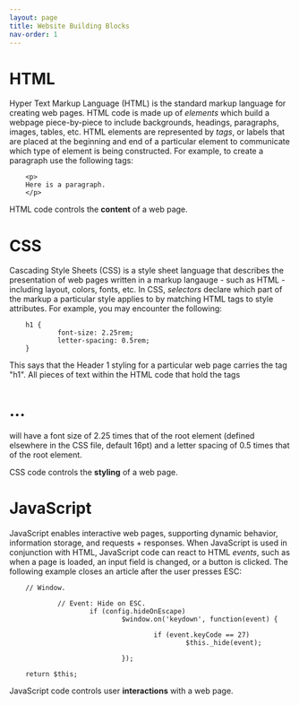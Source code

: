 ```yaml
---
layout: page
title: Website Building Blocks
nav-order: 1
---
```


# HTML
Hyper Text Markup Language (HTML) is the standard markup language for creating web pages. HTML code is made up of *elements* which build a webpage piece-by-piece to include backgrounds, headings, paragraphs, images, tables, etc. HTML elements are represented by *tags*, or labels that are placed at the beginning and end of a particular element to communicate which type of element is being constructed. For example, to create a paragraph use the following tags: 

        <p>
		Here is a paragraph.
        </p>

HTML code controls the **content** of a web page.

# CSS
Cascading Style Sheets (CSS) is a style sheet language that describes the presentation of web pages written in a markup langauge - such as HTML - including layout, colors, fonts, etc. In CSS, *selectors* declare which part of the markup a particular style applies to by matching HTML tags to style attributes. For example, you may encounter the following:

        h1 {
                font-size: 2.25rem;
                letter-spacing: 0.5rem;
        }

This says that the Header 1 styling for a particular web page carries the tag "h1". All pieces of text within the HTML code that hold the tags <h1> ... </h1> will have a font size of 2.25 times that of the root element (defined elsewhere in the CSS file, default 16pt) and a letter spacing of 0.5 times that of the root element.

CSS code controls the **styling** of a web page.

# JavaScript

JavaScript enables interactive web pages, supporting dynamic behavior, information storage, and requests + responses. When JavaScript is used in conjunction with HTML, JavaScript code can react to HTML *events*, such as when a page is loaded, an input field is changed, or a button is clicked. The following example closes an article after the user presses ESC:

        // Window.                                                                                                                                      

                // Event: Hide on ESC.                                                                                                                  
                        if (config.hideOnEscape)
                                $window.on('keydown', function(event) {

                                        if (event.keyCode == 27)
                                                $this._hide(event);

                                });

        return $this;


JavaScript code controls user **interactions** with a web page.
